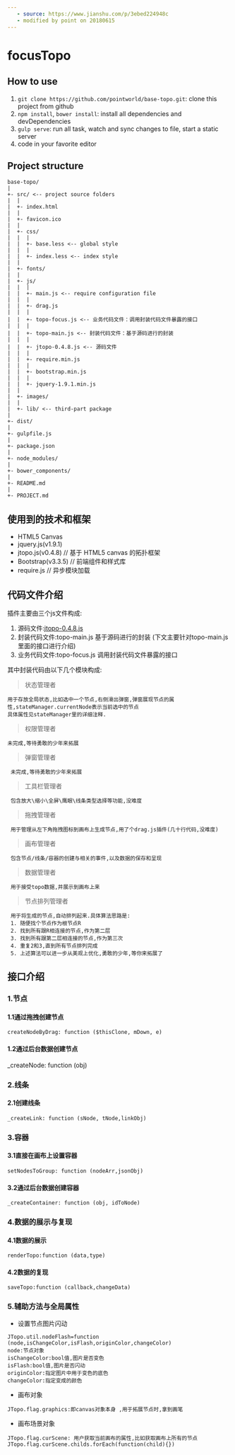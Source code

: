 ```yaml
---
   - source: https://www.jianshu.com/p/3ebed224948c
   - modified by point on 20180615
---
```


# focusTopo
## How to use
1. `git clone https://github.com/pointworld/base-topo.git`: clone this project from github
2. `npm install`, `bower install`: install all dependencies and devDependencies
3. `gulp serve`: run all task, watch and sync changes to file, start a static server
4. code in your favorite editor

## Project structure
```text
base-topo/
|
+- src/ <-- project source folders
|  |
|  +- index.html
|  |
|  +- favicon.ico
|  |
|  +- css/
|  |  |
|  |  +- base.less <-- global style
|  |  |
|  |  +- index.less <-- index style
|  |
|  +- fonts/
|  |
|  +- js/
|  |  |
|  |  +- main.js <-- require configuration file
|  |  |
|  |  +- drag.js
|  |  |
|  |  +- topo-focus.js <-- 业务代码文件：调用封装代码文件暴露的接口
|  |  |
|  |  +- topo-main.js <-- 封装代码文件：基于源码进行的封装
|  |  |
|  |  +- jtopo-0.4.8.js <-- 源码文件
|  |  |
|  |  +- require.min.js
|  |  |
|  |  +- bootstrap.min.js
|  |  |
|  |  +- jquery-1.9.1.min.js
|  |
|  +- images/
|  |
|  +- lib/ <-- third-part package
|
+- dist/
|
+- gulpfile.js
|
+- package.json
|
+- node_modules/
|
+- bower_components/
|
+- README.md
|
+- PROJECT.md
```

## 使用到的技术和框架
   - HTML5 Canvas
   - jquery.js(v1.9.1)
   - jtopo.js(v0.4.8) // 基于 HTML5 canvas 的拓扑框架
   - Bootstrap(v3.3.5) // 前端组件和样式库
   - require.js // 异步模块加载

## 代码文件介绍
   插件主要由三个js文件构成: 
   1. 源码文件:[jtopo-0.4.8.js](http://www.jtopo.com/) 
   2. 封装代码文件:topo-main.js  基于源码进行的封装 (下文主要针对topo-main.js里面的接口进行介绍)
   3. 业务代码文件:topo-focus.js 调用封装代码文件暴露的接口
   
   其中封装代码由以下几个模块构成:
   
   >状态管理者 
    
    用于存放全局状态,比如选中一个节点,右侧滑出弹窗,弹窗展现节点的属性,stateManager.currentNode表示当前选中的节点
    具体属性见stateManager里的详细注释.
    
   >权限管理者
   
    未完成,等待勇敢的少年来拓展
   
   >弹窗管理者
   
     未完成,等待勇敢的少年来拓展
   
   >工具栏管理者
     
     包含放大\缩小\全屏\鹰眼\线条类型选择等功能,没难度
     
   >拖拽管理者
   
     用于管理从左下角拖拽图标到画布上生成节点,用了个drag.js插件(几十行代码,没难度)
   
   >画布管理者
   
     包含节点/线条/容器的创建与相关的事件,以及数据的保存和呈现
   
   >数据管理者
   
     用于接受topo数据,并展示到画布上来
   
   >节点排列管理者
   
     用于将生成的节点,自动排列起来.具体算法思路是:
     1. 随便找个节点作为根节点R
     2. 找到所有跟R相连接的节点,作为第二层
     3. 找到所有跟第二层相连接的节点,作为第三次
     4. 重复2和3,直到所有节点排列完成
     5. 上述算法可以进一步从美观上优化,勇敢的少年,等你来拓展了
   
## 接口介绍
   ### 1.节点
   #### 1.1通过拖拽创建节点
   ```
   createNodeByDrag: function ($thisClone, mDown, e)
   ```
   #### 1.2通过后台数据创建节点
   _createNode: function (obj)
   ### 2.线条 
   #### 2.1创建线条
   ```
   _createLink: function (sNode, tNode,linkObj)
   ```
   ### 3.容器
   #### 3.1直接在画布上设置容器
   ```
   setNodesToGroup: function (nodeArr,jsonObj)     
   ```
   #### 3.2通过后台数据创建容器
   ```
   _createContainer: function (obj, idToNode)     
   ```
   ### 4.数据的展示与复现
   #### 4.1数据的展示
   ```
   renderTopo:function (data,type)
   ```
   #### 4.2数据的复现
   ```
   saveTopo:function (callback,changeData)
   ```
   ### 5.辅助方法与全局属性
   
   - 设置节点图片闪动
   ```
   JTopo.util.nodeFlash=function (node,isChangeColor,isFlash,originColor,changeColor)
   node:节点对象
   isChangeColor:bool值,图片是否变色
   isFlash:bool值,图片是否闪动
   originColor:指定图片中用于变色的底色
   changeColor:指定变成的颜色
   ```
   
   - 画布对象
   ```
   JTopo.flag.graphics:即canvas对象本身 ,用于拓展节点时,拿到画笔 
   ```

   - 画布场景对象
   ```
   JTopo.flag.curScene: 用户获取当前画布的属性,比如获取画布上所有的节点JTopo.flag.curScene.childs.forEach(function(child){})
   ```
